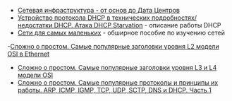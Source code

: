 - [Сетевая инфраструктура - от основ до Дата Центров](https://amarchenko.dev/translate/2023-10-02-network/)
- [Устройство протокола DHCP в технических подробностях/недостатки DHCP. Атака DHCP Starvation](https://habr.com/ru/articles/825016/) - описание работы DHCP
- [Сети для самых маленьких](https://linkmeup.gitbook.io/sdsm) - обширное пособие по изучению сетей

-[Сложно о простом. Самые популярные заголовки уровня L2 модели OSI в Ethernet](https://habr.com/ru/companies/timeweb/articles/836038/)
- [Сложно о простом. Самые популярные заголовки уровня L3 и L4 модели OSI](https://habr.com/ru/companies/timeweb/articles/846878/)
- [Сложно о простом. Самые популярные протоколы и принципы их работы. ARP, ICMP, IGMP, TCP, UDP, SCTP, DNS и DHCP. Часть 1](https://habr.com/ru/companies/timeweb/articles/848604/)
